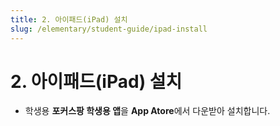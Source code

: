 ```yaml
---
title: 2. 아이패드(iPad) 설치
slug: /elementary/student-guide/ipad-install
---
```


# 2. 아이패드(iPad) 설치

- 학생용 **포커스팡 학생용 앱**을 **App Atore**에서 다운받아 설치합니다.
